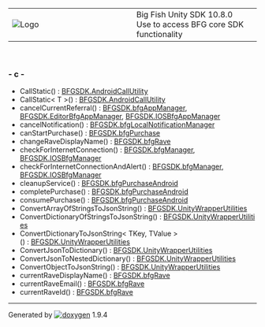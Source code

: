 <table>
<colgroup>
<col style="width: 50%" />
<col style="width: 50%" />
</colgroup>
<tbody>
<tr class="odd">
<td><img src="Icon-100.png" alt="Logo" /></td>
<td><div id="projectname">
Big Fish Unity SDK<span id="projectnumber"> 10.8.0</span>
</div>
<div id="projectbrief">
Use to access BFG core SDK functionality
</div></td>
</tr>
</tbody>
</table>

 

### \- c -

  - CallStatic() : [BFGSDK.AndroidCallUtility](class_b_f_g_s_d_k_1_1_android_call_utility.html#a221c6bb009742fd0b1d69866f108f99a)
  - CallStatic\< T
    \>() : [BFGSDK.AndroidCallUtility](class_b_f_g_s_d_k_1_1_android_call_utility.html#ad3cdaa4259df4c135d13457e1497d49b)
  - cancelCurrentReferral() : [BFGSDK.bfgAppManager](class_b_f_g_s_d_k_1_1bfg_app_manager.html#ab6ac2f8e69d3c3cac613d3b8b96069eb),
    [BFGSDK.EditorBfgAppManager](class_b_f_g_s_d_k_1_1_editor_bfg_app_manager.html#a4ffd3bf6af5d16d20b88665bd74ee6e9),
    [BFGSDK.IOSBfgAppManager](class_b_f_g_s_d_k_1_1_i_o_s_bfg_app_manager.html#a729422ca836c21baeda1d2462c674912)
  - cancelNotification() : [BFGSDK.bfgLocalNotificationManager](class_b_f_g_s_d_k_1_1bfg_local_notification_manager.html#a8644ebe0cf43143159cbcf209e930b71)
  - canStartPurchase() : [BFGSDK.bfgPurchase](class_b_f_g_s_d_k_1_1bfg_purchase.html#ae1dfd480e81287dcea4d932d5e25578b)
  - changeRaveDisplayName() : [BFGSDK.bfgRave](class_b_f_g_s_d_k_1_1bfg_rave.html#ad0a9afa16114f37be50f0949bd6100e0)
  - checkForInternetConnection() : [BFGSDK.bfgManager](class_b_f_g_s_d_k_1_1bfg_manager.html#ab6d579c7522429ca46e8ed36a46a3732),
    [BFGSDK.IOSBfgManager](class_b_f_g_s_d_k_1_1_i_o_s_bfg_manager.html#aa7355e31d14187dbb1145399c027aaff)
  - checkForInternetConnectionAndAlert() : [BFGSDK.bfgManager](class_b_f_g_s_d_k_1_1bfg_manager.html#a154a2d730386edbccc24edce0aca663c),
    [BFGSDK.IOSBfgManager](class_b_f_g_s_d_k_1_1_i_o_s_bfg_manager.html#a7fe34c0272f6352bf6f6a558ed8831f4)
  - cleanupService() : [BFGSDK.bfgPurchaseAndroid](class_b_f_g_s_d_k_1_1bfg_purchase_android.html#a46572029f3b5e575f7fcd5c7802b7aa0)
  - completePurchase() : [BFGSDK.bfgPurchaseAndroid](class_b_f_g_s_d_k_1_1bfg_purchase_android.html#a2bcf5fe2f7e1f14bda2d35f9a5f4b4cf)
  - consumePurchase() : [BFGSDK.bfgPurchaseAndroid](class_b_f_g_s_d_k_1_1bfg_purchase_android.html#a9eb12dbf8473465da124ac7b4a2e093b)
  - ConvertArrayOfStringsToJsonString() : [BFGSDK.UnityWrapperUtilities](class_b_f_g_s_d_k_1_1_unity_wrapper_utilities.html#a5c3ed6f4cf762ebe7c5a5ee8aed790c4)
  - ConvertDictionaryOfStringsToJsonString() : [BFGSDK.UnityWrapperUtilities](class_b_f_g_s_d_k_1_1_unity_wrapper_utilities.html#af18aa882bea0a94159018087ab637eaa)
  - ConvertDictionaryToJsonString\< TKey, TValue
    \>() : [BFGSDK.UnityWrapperUtilities](class_b_f_g_s_d_k_1_1_unity_wrapper_utilities.html#a7e00c6b18ac059daaff098f1409222eb)
  - ConvertJsonToDictionary() : [BFGSDK.UnityWrapperUtilities](class_b_f_g_s_d_k_1_1_unity_wrapper_utilities.html#a438a63f17e2eea9bffec3c776cf985fe)
  - ConvertJsonToNestedDictionary() : [BFGSDK.UnityWrapperUtilities](class_b_f_g_s_d_k_1_1_unity_wrapper_utilities.html#a931b42e130addec835dbdc575f8a9343)
  - ConvertObjectToJsonString() : [BFGSDK.UnityWrapperUtilities](class_b_f_g_s_d_k_1_1_unity_wrapper_utilities.html#a6c05ba5d1e0626bc744c966f4c846153)
  - currentRaveDisplayName() : [BFGSDK.bfgRave](class_b_f_g_s_d_k_1_1bfg_rave.html#a05f96429cc7cc00327c5ee9db130f6f8)
  - currentRaveEmail() : [BFGSDK.bfgRave](class_b_f_g_s_d_k_1_1bfg_rave.html#a75d75e5b803e337f940131b003c05de7)
  - currentRaveId() : [BFGSDK.bfgRave](class_b_f_g_s_d_k_1_1bfg_rave.html#a8dd194cad7dc3c1f870ba89efa3a715b)

-----

Generated
by [![doxygen](doxygen.svg)](https://www.doxygen.org/index.html) 1.9.4
